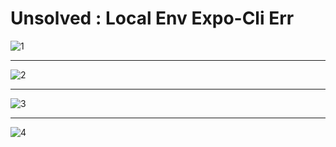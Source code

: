 # Unsolved : Local Env Expo-Cli Err
![1](https://i.imgur.com/4YVQueK.png)
***
![2](https://i.imgur.com/evkO4gM.png)
***
![3](https://i.imgur.com/0CIzSSv.png)
***
![4](https://i.imgur.com/j39cYCo.png)
